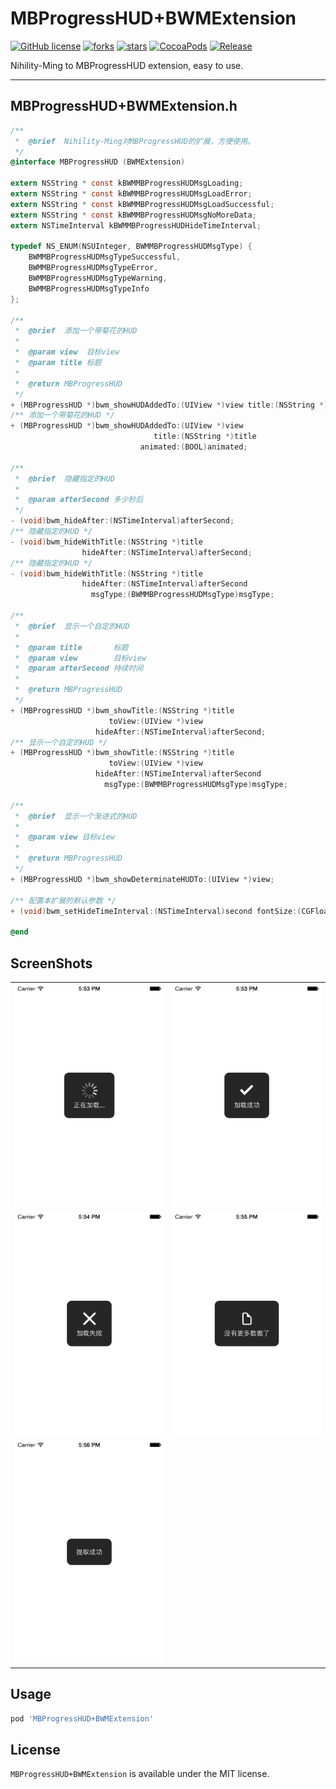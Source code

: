 # MBProgressHUD+BWMExtension

[![GitHub license](https://img.shields.io/badge/license-MIT-blue.svg)](LICENSE.md) 
[![forks](https://img.shields.io/github/forks/Nihility-Ming/MBProgressHUD-BWMExtension.svg)](#)
[![stars](https://img.shields.io/github/stars/Nihility-Ming/MBProgressHUD-BWMExtension.svg)](#) [![CocoaPods](https://img.shields.io/badge/CocoaPods-Support-green.svg)](#cocoapods)
[![Release](https://img.shields.io/badge/release-1.0.0-orange.svg)](#)

Nihility-Ming to MBProgressHUD extension, easy to use.

---

## MBProgressHUD+BWMExtension.h

```Objective-C
/**
 *  @brief  Nihility-Ming对MBProgressHUD的扩展，方便使用。
 */
@interface MBProgressHUD (BWMExtension)

extern NSString * const kBWMMBProgressHUDMsgLoading;
extern NSString * const kBWMMBProgressHUDMsgLoadError;
extern NSString * const kBWMMBProgressHUDMsgLoadSuccessful;
extern NSString * const kBWMMBProgressHUDMsgNoMoreData;
extern NSTimeInterval kBWMMBProgressHUDHideTimeInterval;

typedef NS_ENUM(NSUInteger, BWMMBProgressHUDMsgType) {
    BWMMBProgressHUDMsgTypeSuccessful,
    BWMMBProgressHUDMsgTypeError,
    BWMMBProgressHUDMsgTypeWarning,
    BWMMBProgressHUDMsgTypeInfo
};

/**
 *  @brief  添加一个带菊花的HUD
 *
 *  @param view  目标view
 *  @param title 标题
 *
 *  @return MBProgressHUD
 */
+ (MBProgressHUD *)bwm_showHUDAddedTo:(UIView *)view title:(NSString *)title;
/** 添加一个带菊花的HUD */
+ (MBProgressHUD *)bwm_showHUDAddedTo:(UIView *)view
                                title:(NSString *)title
                             animated:(BOOL)animated;

/**
 *  @brief  隐藏指定的HUD
 *
 *  @param afterSecond 多少秒后
 */
- (void)bwm_hideAfter:(NSTimeInterval)afterSecond;
/** 隐藏指定的HUD */
- (void)bwm_hideWithTitle:(NSString *)title
                hideAfter:(NSTimeInterval)afterSecond;
/** 隐藏指定的HUD */
- (void)bwm_hideWithTitle:(NSString *)title
                hideAfter:(NSTimeInterval)afterSecond
                  msgType:(BWMMBProgressHUDMsgType)msgType;

/**
 *  @brief  显示一个自定的HUD
 *
 *  @param title       标题
 *  @param view        目标view
 *  @param afterSecond 持续时间
 *
 *  @return MBProgressHUD
 */
+ (MBProgressHUD *)bwm_showTitle:(NSString *)title
                      toView:(UIView *)view
                   hideAfter:(NSTimeInterval)afterSecond;
/** 显示一个自定的HUD */
+ (MBProgressHUD *)bwm_showTitle:(NSString *)title
                      toView:(UIView *)view
                   hideAfter:(NSTimeInterval)afterSecond
                     msgType:(BWMMBProgressHUDMsgType)msgType;

/**
 *  @brief  显示一个渐进式的HUD
 *
 *  @param view 目标view
 *
 *  @return MBProgressHUD
 */
+ (MBProgressHUD *)bwm_showDeterminateHUDTo:(UIView *)view;

/** 配置本扩展的默认参数 */
+ (void)bwm_setHideTimeInterval:(NSTimeInterval)second fontSize:(CGFloat)fontSize opacity:(CGFloat)opacity;

@end

```

## ScreenShots

<table align="center">
    <tr>
        <td><img src="ScreenShots/01.png" /></td>
        <td><img src="ScreenShots/02.png" /></td>
    </tr>
    <tr>
        <td><img src="ScreenShots/03.png" /></td>
        <td><img src="ScreenShots/04.png" /></td>
    </tr>
    <tr>
        <td><img src="ScreenShots/05.png" /></td>
        <td></td>
    </tr>
</table>

## Usage

```Ruby
pod 'MBProgressHUD+BWMExtension'
```

## License

`MBProgressHUD+BWMExtension` is available under the MIT license. 
